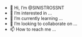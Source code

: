 - 👋 Hi, I’m @SINISTROSSNT
- 👀 I’m interested in ...
- 🌱 I’m currently learning ...
- 💞️ I’m looking to collaborate on ...
- 📫 How to reach me ...

<!---
SINISTROSSNT/SINISTROSSNT is a ✨ special ✨ repository because its `README.md` (this file) appears on your GitHub profile.
You can click the Preview link to take a look at your changes.
--->
